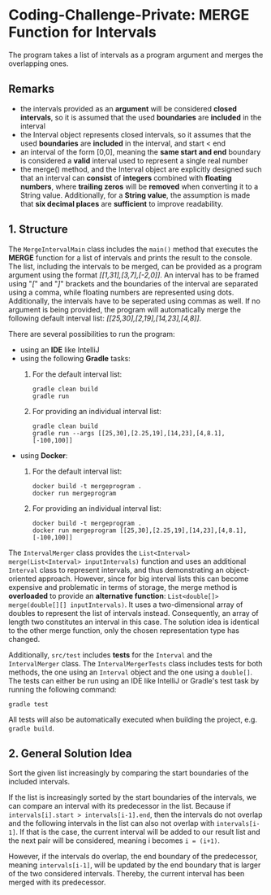 # Coding-Challenge-Private: MERGE Function for Intervals
The program takes a list of intervals as a program argument and merges the overlapping ones.

## Remarks

- the intervals provided as an **argument** will be considered **closed intervals**, so it is assumed that the used **boundaries** are **included** in the interval
- the Interval object represents closed intervals, so it assumes that the used **boundaries** are **included** in the interval, and start < end
- an interval of the form [0,0], meaning the **same start and end** boundary is considered a **valid** interval used to represent
  a single real number
- the merge() method, and the Interval object are explicitly designed such that an interval can **consist** of **integers** combined with **floating numbers**, where **trailing zeros**
  will be **removed** when converting it to a String value.
  Additionally, for a **String value**, the assumption is made that **six decimal places** are **sufficient** to improve readability.

## 1. Structure

The ``MergeIntervalMain`` class includes the ``main()`` method that executes the **MERGE** function for a list of intervals and prints the result to the console.
The list, including the intervals to be merged, can be provided as a program argument using the format *[[1,31],[3,7],[-2,0]]*.
An interval has to be framed using "*\[*" and "*\]*" brackets and the boundaries of the interval are separated using a comma, while floating numbers are represented using dots. Additionally, the intervals have to be seperated using commas as well.
If no argument is being provided, the program will automatically merge the following default interval list:  *[[25,30],[2,19],[14,23],[4,8]]*.

There are several possibilities to run the program:
  - using an **IDE** like IntelliJ
  - using the following **Gradle** tasks:
    1) For the default interval list:
       ```shell
       gradle clean build
       gradle run
       ```
    
    2) For providing an individual interval list:
       ```shell
       gradle clean build
       gradle run --args [[25,30],[2.25,19],[14,23],[4,8.1],[-100,100]]
       ```
  - using **Docker**:
      1) For the default interval list:
         ```shell
         docker build -t mergeprogram .
         docker run mergeprogram
         ```

      2) For providing an individual interval list:
         ```shell
         docker build -t mergeprogram .
         docker run mergeprogram [[25,30],[2.25,19],[14,23],[4,8.1],[-100,100]]
         ```

The ``IntervalMerger`` class provides the ``List<Interval> merge(List<Interval> inputIntervals)`` function and uses an additional ``Interval`` class to represent intervals,
and thus demonstrating an object-oriented approach.
However, since for big interval lists this can become expensive and problematic in terms of storage, the merge method is **overloaded** to provide an **alternative function**: 
``List<double[]> merge(double[][] inputIntervals)``.
It uses a two-dimensional array of doubles to represent the list of intervals instead.
Consequently, an array of length two constitutes an interval in this case.
The solution idea is identical to the other merge function, only the chosen representation type has changed.

Additionally, ``src/test`` includes **tests** for the ``Interval`` and the ``IntervalMerger`` class.
The ``IntervalMergerTests`` class includes tests for both methods, the one using an ``Interval`` object and the one using a ``double[]``.
The tests can either be run using an IDE like IntelliJ or Gradle's test task by running the following command:
```shell
gradle test
````

All tests will also be automatically executed when building the project, e.g. ``gradle build``.

## 2. General Solution Idea
Sort the given list increasingly by comparing the start boundaries of the included intervals.

If the list is increasingly sorted by the start boundaries of the intervals, we can compare an interval with its predecessor in the list.
Because if ``intervals[i].start > intervals[i-1].end``, then the intervals do not overlap and the following intervals in the list can also not overlap with ``intervals[i-1]``.
If that is the case, the current interval will be added to our result list and the next pair will be considered, meaning i becomes ``i = (i+1)``.

However, if the intervals do overlap, the end boundary of the predecessor, meaning ``intervals[i-1]``, will be updated by the end boundary that is larger of the two 
considered intervals.
Thereby, the current interval has been merged with its predecessor.